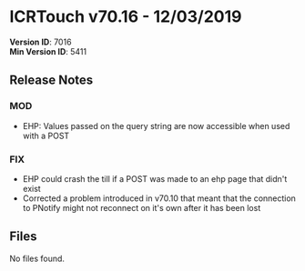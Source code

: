 # ICRTouch v70.16 - 12/03/2019

__Version ID__: 7016
<br>__Min Version ID__: 5411

## Release Notes
### MOD
- EHP: Values passed on the query string are now accessible when used with a POST

### FIX
- EHP could crash the till if a POST was made to an ehp page that didn't exist
- Corrected a problem introduced in v70.10 that meant that the connection to PNotify might not reconnect on it's own after it has been lost

## Files
No files found.

